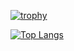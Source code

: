 

[![trophy](https://github-profile-trophy.vercel.app/?username=DotBlossom&theme=onedark)](https://github.com/ryo-ma/github-profile-trophy)



[![Top Langs](https://github-readme-stats.vercel.app/api/top-langs/?username=DotBlossom)](https://github.com/anuraghazra/github-readme-stats)
